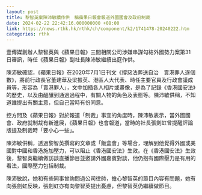 ```yaml
---
layout: post
title: 黎智英案陳沛敏續作供　稱蘋果日報會報道外國國會及政府制裁
date: 2024-02-22 22:42:16.000000000 +08:00
link: https://news.rthk.hk/rthk/ch/component/k2/1741478-20240222.htm
categories: rthk
---
```


壹傳媒創辦人黎智英與《蘋果日報》三間相關公司涉嫌串謀勾結外國勢力案第31日審訊，時任《蘋果日報》副社長陳沛敏繼續出庭作供。

陳沛敏確認，《蘋果日報》在2020年7月1日刊文《撐惡法葬送自治　賣港罪人逐個數》，將前行政長官董建華及梁振英、港區人大代表、時任主要官員及行政會議成員等，形容為「賣港罪人」，文中加插各人相片或畫像，是為了記錄《香港國安法》的歷史，以及由醞釀到通過過程中，有關人物的角色及表態等。陳沛敏供稱，不知道誰提出有關主意，但自己當時有份同意。

控方問及《蘋果日報》對於報道「制裁」事宜的角度時，陳沛敏表示，當外國國會、政府就制裁有新進展，《蘋果日報》也會報道，當時的社長張劍虹曾提醒評論版提及制裁時「要小心一些」。

陳沛敏供稱，透過黎智英撰寫的文章或「飯盒會」等場合，理解到他覺得外國或美國對中國和香港施加壓力，可以阻止《香港國安法》生效。在《香港國安法》生效後，黎智英繼續做訪談直播節目並邀請外國嘉賓對談，他仍抱有國際壓力是有用的看法，國際壓力包括制裁。

陳沛敏說，她和有些同事曾詢問過公司律師，擔心黎智英的節目內容有問題，她有向張劍虹反映，張劍虹亦有向黎智英提出憂慮，但黎智英仍繼續做節目。
